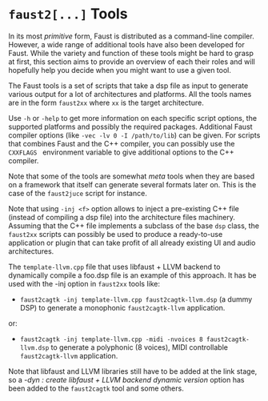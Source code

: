 # `faust2[...]` Tools

In its most *primitive* form, Faust is distributed as a command-line compiler. However, a wide range of additional tools have also been developed for Faust. While the variety and function of these tools might be hard to grasp at first, this section aims to provide an overview of each their roles and will hopefully help you decide when you might want to use a given tool.

The Faust tools is a set of scripts that take a dsp file as input to generate various output for a lot of architectures and platforms. All the tools names are in the form `faust2xx` where `xx` is the target architecture. 

Use `-h` or `-help` to get more information on each specific script options, the supported platforms and possibly the required packages. Additional  Faust compiler options (like `-vec -lv 0 -I /path/to/lib`) can be given. For scripts that combines Faust and the C++ compiler, you can possibly use the  `CXXFLAGS ` environment variable to give additional options to the C++ compiler.

Note that some of the tools are somewhat *meta* tools when they are based on a framework that itself can generate several formats later on. This is the case of the `faust2juce` script for instance.

Note that using `-inj <f>` option allows to inject a pre-existing C++ file (instead of compiling a dsp file) into the architecture files machinery. Assuming that the C++ file implements a subclass of the base `dsp` class, the `faust2xx` scripts can possibly be used to produce a ready-to-use application or plugin that can take profit of all already existing UI and audio architectures. 

The `template-llvm.cpp` file that uses libfaust + LLVM backend to dynamically compile a foo.dsp file is an example of this approach. It has be used with the -inj option in `faust2xx` tools like:
 
 - `faust2cagtk -inj template-llvm.cpp faust2cagtk-llvm.dsp` (a dummy DSP) to generate a monophonic `faust2cagtk-llvm` application.
  
 or:
 
 - `faust2cagtk -inj template-llvm.cpp -midi -nvoices 8 faust2cagtk-llvm.dsp`
 to generate a polyphonic (8 voices), MIDI controllable `faust2cagtk-llvm` application.
 
 Note that libfaust and LLVM libraries still have to be added at the link stage, so a *-dyn : create libfaust + LLVM backend dynamic version* option has been added to the `faust2cagtk` tool and some others.



